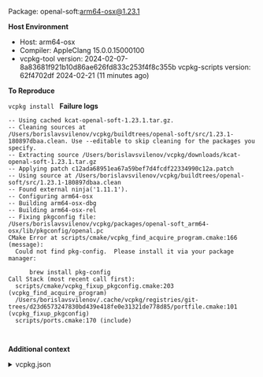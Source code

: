 Package: openal-soft:arm64-osx@1.23.1

**Host Environment**

- Host: arm64-osx
- Compiler: AppleClang 15.0.0.15000100
-    vcpkg-tool version: 2024-02-07-8a83681f921b10d86ae626fd833c253f4f8c355b
    vcpkg-scripts version: 62f4702df 2024-02-21 (11 minutes ago)

**To Reproduce**

`vcpkg install `
**Failure logs**

```
-- Using cached kcat-openal-soft-1.23.1.tar.gz.
-- Cleaning sources at /Users/borislavsvilenov/vcpkg/buildtrees/openal-soft/src/1.23.1-180897dbaa.clean. Use --editable to skip cleaning for the packages you specify.
-- Extracting source /Users/borislavsvilenov/vcpkg/downloads/kcat-openal-soft-1.23.1.tar.gz
-- Applying patch c12ada68951ea67a59bef7d4fcdf22334990c12a.patch
-- Using source at /Users/borislavsvilenov/vcpkg/buildtrees/openal-soft/src/1.23.1-180897dbaa.clean
-- Found external ninja('1.11.1').
-- Configuring arm64-osx
-- Building arm64-osx-dbg
-- Building arm64-osx-rel
-- Fixing pkgconfig file: /Users/borislavsvilenov/vcpkg/packages/openal-soft_arm64-osx/lib/pkgconfig/openal.pc
CMake Error at scripts/cmake/vcpkg_find_acquire_program.cmake:166 (message):
  Could not find pkg-config.  Please install it via your package manager:

      brew install pkg-config
Call Stack (most recent call first):
  scripts/cmake/vcpkg_fixup_pkgconfig.cmake:203 (vcpkg_find_acquire_program)
  /Users/borislavsvilenov/.cache/vcpkg/registries/git-trees/d23d6573247830bd439e418fe0e31321de778d85/portfile.cmake:101 (vcpkg_fixup_pkgconfig)
  scripts/ports.cmake:170 (include)



```
**Additional context**

<details><summary>vcpkg.json</summary>

```
{
  "dependencies": [
    "sfml"
  ]
}

```
</details>
